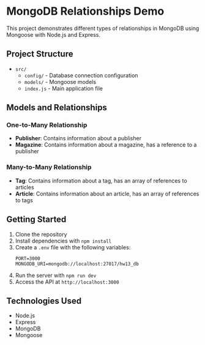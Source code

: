 # MongoDB Relationships Demo

This project demonstrates different types of relationships in MongoDB using Mongoose with Node.js and Express.

## Project Structure

- `src/`
  - `config/` - Database connection configuration
  - `models/` - Mongoose models
  - `index.js` - Main application file

## Models and Relationships

### One-to-Many Relationship
- **Publisher**: Contains information about a publisher
- **Magazine**: Contains information about a magazine, has a reference to a publisher

### Many-to-Many Relationship
- **Tag**: Contains information about a tag, has an array of references to articles
- **Article**: Contains information about an article, has an array of references to tags

## Getting Started

1. Clone the repository
2. Install dependencies with `npm install`
3. Create a `.env` file with the following variables:
   ```
   PORT=3000
   MONGODB_URI=mongodb://localhost:27017/hw13_db
   ```
4. Run the server with `npm run dev`
5. Access the API at `http://localhost:3000`

## Technologies Used

- Node.js
- Express
- MongoDB
- Mongoose 